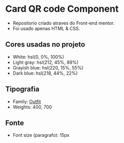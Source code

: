 # Card QR code Component

- Repositorio criado atraves do Front-end mentor.
- Foi usado apenas HTML & CSS.


## Cores usadas no projeto

- White: hsl(0, 0%, 100%)
- Light gray: hsl(212, 45%, 89%)
- Grayish blue: hsl(220, 15%, 55%)
- Dark blue: hsl(218, 44%, 22%)

## Tipografia


- Family: [Outfit](https://fonts.google.com/specimen/Outfit)
- Weights: 400, 700

## Fonte

- Font size (paragrafo): 15px